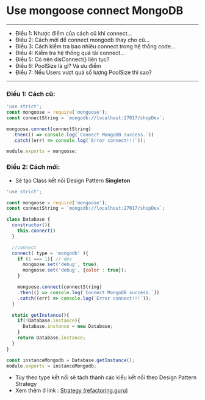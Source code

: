 # Use mongoose connect MongoDB
---
- Điều 1: Nhược điểm của cách cũ khi connect...
- Điều 2: Cách mới để connect mongodb thay cho cũ...
- Điều 3: Cách kiểm tra bao nhiêu connect trong hệ thống code...
- Điều 4: Kiểm tra hệ thống quá tải connect...
- Điều 5: Có nên disConnect() liên tục?
- Điều 6: PoolSize là gì? Và ưu điểm
- Điều 7: Nếu Users vượt quá số lượng PoolSize thì sao?

---
### Điều 1: Cách cũ:

```js
'use strict';
const mongoose = require('mongoose');
const connectString = `mongodb://localhost:27017/shopDev`;

mongoose.connect(connectString)
  .then(() => console.log(`Connect MongoDB success.`))
  .catch((err) => console.log(`Error connect!!!`)); 

module.exports = mongoose;
```

### Điều 2: Cách mới:
- Sẽ tạo Class kết nối Design Pattern **Singleton**

```js
'use strict';

const mongoose = require('mongoose');
const connectString = `mongodb://localhost:27017/shopDev`;

class Database {
  constructor(){
    this.connect()
  }

  //connect
  connect( type = 'mongodb' ){
    if (1 === 1){ // dev
      mongoose.set('debug', true);
      mongoose.set('debug', {color : true});
    } 

    mongoose.connect(connectString)
    .then(() => console.log(`Connect MongoDB success.`))
    .catch((err) => console.log(`Error connect!!!`));
  }

  static getInstance(){
    if(!Database.instance){
      Database.instance = new Database; 
    }
    return Database.instance;
  }
}

const instanceMongodb = Database.getInstance();
module.exports = instanceMongodb;
```

- Tùy theo type kết nối sẽ tách thành các kiểu kết nối theo Design Pattern Strategy
- Xem thêm ở link : [Strategy (refactoring.guru)](https://refactoring.guru/design-patterns/strategy)
